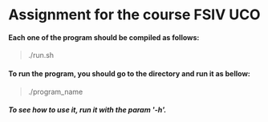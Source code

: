  # Assignment for the course FSIV UCO
 #### Each one of the program should be compiled as follows:
 > ./run.sh
 #### To run the program, you should go to the directory and run it as bellow:
 > ./program_name 
 ##### To see how to use it, run it with the param '-h'.

